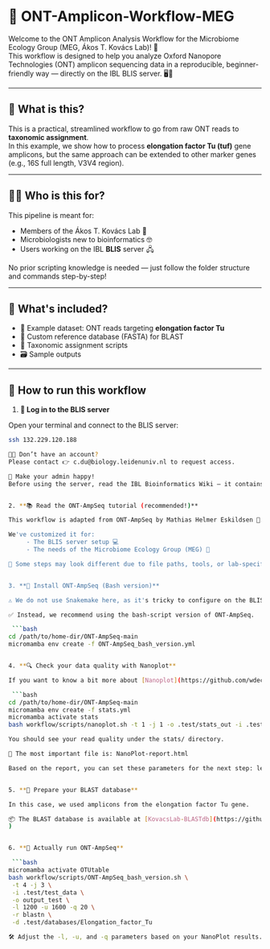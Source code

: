 # 🧬 ONT-Amplicon-Workflow-MEG

Welcome to the ONT Amplicon Analysis Workflow for the Microbiome Ecology Group (MEG, Ákos T. Kovács Lab)! 🎉  
This workflow is designed to help you analyze Oxford Nanopore Technologies (ONT) amplicon sequencing data in a reproducible, beginner-friendly way — directly on the IBL BLIS server. 🖥️🐧

---

## 🧪 What is this?

This is a practical, streamlined workflow to go from raw ONT reads to **taxonomic assignment**.  
In this example, we show how to process **elongation factor Tu (tuf)** gene amplicons, but the same approach can be extended to other marker genes (e.g., 16S full length, V3V4 region).

---

## 👩‍🔬 Who is this for?

This pipeline is meant for:
- Members of the Ákos T. Kovács Lab 🧫
- Microbiologists new to bioinformatics 🤓
- Users working on the IBL **BLIS** server 🖧

No prior scripting knowledge is needed — just follow the folder structure and commands step-by-step!

---

## 🧰 What's included?

- 📂 Example dataset: ONT reads targeting **elongation factor Tu**
- 🔧 Custom reference database (FASTA) for BLAST
- 🧾 Taxonomic assignment scripts
- 🗃️ Sample outputs

---

## 🚀 How to run this workflow

1. **🔐 Log in to the BLIS server**  

Open your terminal and connect to the BLIS server:

   ```bash
   ssh 132.229.120.188
   
🧑‍💻 Don’t have an account?
Please contact 👉 c.du@biology.leidenuniv.nl to request access.

📘 Make your admin happy!
Before using the server, read the IBL Bioinformatics Wiki — it contains essential guidelines and good practices. 💡


2. **📚 Read the ONT-AmpSeq tutorial (recommended!)**  

  This workflow is adapted from ONT-AmpSeq by Mathias Helmer Eskildsen 🧠.

  We've customized it for:
        - The BLIS server setup 💻
        - The needs of the Microbiome Ecology Group (MEG) 🧬
  
  🔧 Some steps may look different due to file paths, tools, or lab-specific choices — but the core logic remains the same.


3. **🧰 Install ONT-AmpSeq (Bash version)**  

⚠️ We do not use Snakemake here, as it's tricky to configure on the BLIS server.

✅ Instead, we recommend using the bash-script version of ONT-AmpSeq.

    ```bash
   cd /path/to/home-dir/ONT-AmpSeq-main
   micromamba env create -f ONT-AmpSeq_bash_version.yml


4. **🔍 Check your data quality with Nanoplot**  

If you want to know a bit more about [Nanoplot](https://github.com/wdecoster/NanoPlot)

    ```bash
  cd /path/to/home-dir/ONT-AmpSeq-main
  micromamba env create -f stats.yml
  micromamba activate stats
  bash workflow/scripts/nanoplot.sh -t 1 -j 1 -o .test/stats_out -i .test/test_data

  You should see your read quality under the stats/ directory.

  📄 The most important file is: NanoPlot-report.html

  Based on the report, you can set these parameters for the next step: length_lower_limit=800, length_upper_limit=1200, Q-score=20 (for example)


5. **🧬 Prepare your BLAST database**  

In this case, we used amplicons from the elongation factor Tu gene.

📦 The BLAST database is available at [KovacsLab-BLASTdb](https://github.com/Xinming9606/KovacsLab-BLASTdb
)


6. **🚀 Actually run ONT-AmpSeq**  

    ```bash
  micromamba activate OTUtable
  bash workflow/scripts/ONT-AmpSeq_bash_version.sh \
    -t 4 -j 3 \
    -i .test/test_data \
    -o output_test \
    -l 1200 -u 1600 -q 20 \
    -r blastn \
    -d .test/databases/Elongation_factor_Tu

  🛠 Adjust the -l, -u, and -q parameters based on your NanoPlot results.

